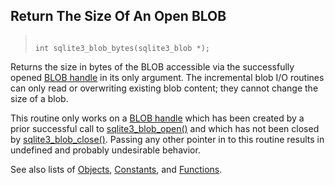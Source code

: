 ## Return The Size Of An Open BLOB




> ```
> 
> int sqlite3_blob_bytes(sqlite3_blob *);
> 
> ```



Returns the size in bytes of the BLOB accessible via the
successfully opened [BLOB handle](../c3ref/blob.html) in its only argument. The
incremental blob I/O routines can only read or overwriting existing
blob content; they cannot change the size of a blob.


This routine only works on a [BLOB handle](../c3ref/blob.html) which has been created
by a prior successful call to [sqlite3\_blob\_open()](../c3ref/blob_open.html) and which has not
been closed by [sqlite3\_blob\_close()](../c3ref/blob_close.html). Passing any other pointer in
to this routine results in undefined and probably undesirable behavior.


See also lists of
 [Objects](../c3ref/objlist.html),
 [Constants](../c3ref/constlist.html), and
 [Functions](../c3ref/funclist.html).


